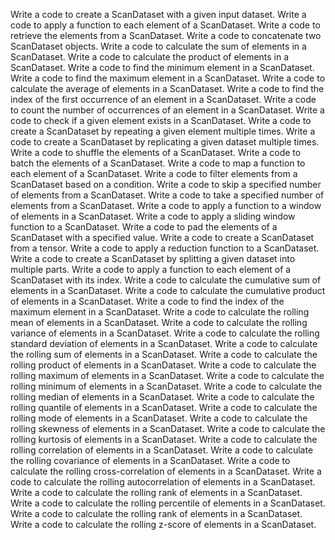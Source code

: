 Write a code to create a ScanDataset with a given input dataset.
Write a code to apply a function to each element of a ScanDataset.
Write a code to retrieve the elements from a ScanDataset.
Write a code to concatenate two ScanDataset objects.
Write a code to calculate the sum of elements in a ScanDataset.
Write a code to calculate the product of elements in a ScanDataset.
Write a code to find the minimum element in a ScanDataset.
Write a code to find the maximum element in a ScanDataset.
Write a code to calculate the average of elements in a ScanDataset.
Write a code to find the index of the first occurrence of an element in a ScanDataset.
Write a code to count the number of occurrences of an element in a ScanDataset.
Write a code to check if a given element exists in a ScanDataset.
Write a code to create a ScanDataset by repeating a given element multiple times.
Write a code to create a ScanDataset by replicating a given dataset multiple times.
Write a code to shuffle the elements of a ScanDataset.
Write a code to batch the elements of a ScanDataset.
Write a code to map a function to each element of a ScanDataset.
Write a code to filter elements from a ScanDataset based on a condition.
Write a code to skip a specified number of elements from a ScanDataset.
Write a code to take a specified number of elements from a ScanDataset.
Write a code to apply a function to a window of elements in a ScanDataset.
Write a code to apply a sliding window function to a ScanDataset.
Write a code to pad the elements of a ScanDataset with a specified value.
Write a code to create a ScanDataset from a tensor.
Write a code to apply a reduction function to a ScanDataset.
Write a code to create a ScanDataset by splitting a given dataset into multiple parts.
Write a code to apply a function to each element of a ScanDataset with its index.
Write a code to calculate the cumulative sum of elements in a ScanDataset.
Write a code to calculate the cumulative product of elements in a ScanDataset.
Write a code to find the index of the maximum element in a ScanDataset.
Write a code to calculate the rolling mean of elements in a ScanDataset.
Write a code to calculate the rolling variance of elements in a ScanDataset.
Write a code to calculate the rolling standard deviation of elements in a ScanDataset.
Write a code to calculate the rolling sum of elements in a ScanDataset.
Write a code to calculate the rolling product of elements in a ScanDataset.
Write a code to calculate the rolling maximum of elements in a ScanDataset.
Write a code to calculate the rolling minimum of elements in a ScanDataset.
Write a code to calculate the rolling median of elements in a ScanDataset.
Write a code to calculate the rolling quantile of elements in a ScanDataset.
Write a code to calculate the rolling mode of elements in a ScanDataset.
Write a code to calculate the rolling skewness of elements in a ScanDataset.
Write a code to calculate the rolling kurtosis of elements in a ScanDataset.
Write a code to calculate the rolling correlation of elements in a ScanDataset.
Write a code to calculate the rolling covariance of elements in a ScanDataset.
Write a code to calculate the rolling cross-correlation of elements in a ScanDataset.
Write a code to calculate the rolling autocorrelation of elements in a ScanDataset.
Write a code to calculate the rolling rank of elements in a ScanDataset.
Write a code to calculate the rolling percentile of elements in a ScanDataset.
Write a code to calculate the rolling rank of elements in a ScanDataset.
Write a code to calculate the rolling z-score of elements in a ScanDataset.